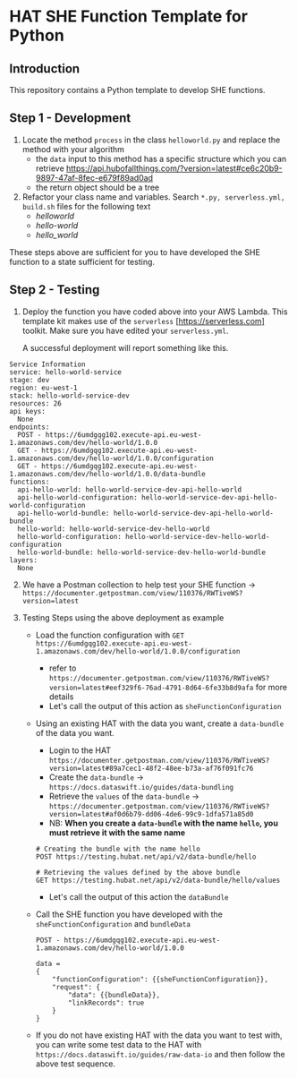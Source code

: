# HAT SHE Function Template for Python

## Introduction
This repository contains a Python template to develop SHE functions.

## Step 1 - Development
1. Locate the method `process` in the class `helloworld.py` and replace the method with your algorithm
    * the `data` input to this method has a specific structure which you can retrieve https://api.hubofallthings.com/?version=latest#ce6c20b9-9897-47af-8fec-e679f89ad0ad
    * the return object should be a tree
2. Refactor your class name and variables. Search `*.py, serverless.yml, build.sh` files for the following text
    * *helloworld*
    * *hello-world*
    * *hello_world*

These steps above are sufficient for you to have developed the SHE function to a state sufficient for testing.


## Step 2 - Testing
1. Deploy the function you have coded above into your AWS Lambda. This template kit makes use of the `serverless` [https://serverless.com] toolkit.
   Make sure you have edited your `serverless.yml`.
   
   A successful deployment will report something like this.
```Serverless: Stack update finished...
Service Information
service: hello-world-service
stage: dev
region: eu-west-1
stack: hello-world-service-dev
resources: 26
api keys:
  None
endpoints:
  POST - https://6umdgqg102.execute-api.eu-west-1.amazonaws.com/dev/hello-world/1.0.0
  GET - https://6umdgqg102.execute-api.eu-west-1.amazonaws.com/dev/hello-world/1.0.0/configuration
  GET - https://6umdgqg102.execute-api.eu-west-1.amazonaws.com/dev/hello-world/1.0.0/data-bundle
functions:
  api-hello-world: hello-world-service-dev-api-hello-world
  api-hello-world-configuration: hello-world-service-dev-api-hello-world-configuration
  api-hello-world-bundle: hello-world-service-dev-api-hello-world-bundle
  hello-world: hello-world-service-dev-hello-world
  hello-world-configuration: hello-world-service-dev-hello-world-configuration
  hello-world-bundle: hello-world-service-dev-hello-world-bundle
layers:
  None   
```

2. We have a Postman collection to help test your SHE function -> `https://documenter.getpostman.com/view/110376/RWTiveWS?version=latest`

3. Testing Steps using the above deployment as example
    * Load the function configuration with `GET https://6umdgqg102.execute-api.eu-west-1.amazonaws.com/dev/hello-world/1.0.0/configuration`
        - refer to `https://documenter.getpostman.com/view/110376/RWTiveWS?version=latest#eef329f6-76ad-4791-8d64-6fe33b8d9afa` for more details
        - Let's call the output of this action as `sheFunctionConfiguration`
    * Using an existing HAT with the data you want, create a `data-bundle` of the data you want.
        - Login to the HAT `https://documenter.getpostman.com/view/110376/RWTiveWS?version=latest#89a7cec1-48f2-48ee-b73a-af76f091fc76`
        - Create the `data-bundle` -> `https://docs.dataswift.io/guides/data-bundling`
        - Retrieve the `values` of the `data-bundle` -> `https://documenter.getpostman.com/view/110376/RWTiveWS?version=latest#af0d6b79-dd06-4de6-99c9-1dfa571a85d0`
        - NB: **When you create a `data-bundle` with the name `hello`, you must retrieve it with the same name**
        ```
        # Creating the bundle with the name hello
        POST https://testing.hubat.net/api/v2/data-bundle/hello
        
        # Retrieving the values defined by the above bundle
        GET https://testing.hubat.net/api/v2/data-bundle/hello/values
        ``` 
        - Let's call the output of this action the `dataBundle`
        
    * Call the SHE function you have developed with the `sheFunctionConfiguration` and `bundleData`
        ```
        POST - https://6umdgqg102.execute-api.eu-west-1.amazonaws.com/dev/hello-world/1.0.0
        
        data =
        {
        	"functionConfiguration": {{sheFunctionConfiguration}},
        	"request": {
        		"data": {{bundleData}},
        		"linkRecords": true
        	}
        }
        ```
        
    * If you do not have existing HAT with the data you want to test with, you can write some test data to the HAT
    with `https://docs.dataswift.io/guides/raw-data-io` and then follow the above test sequence.